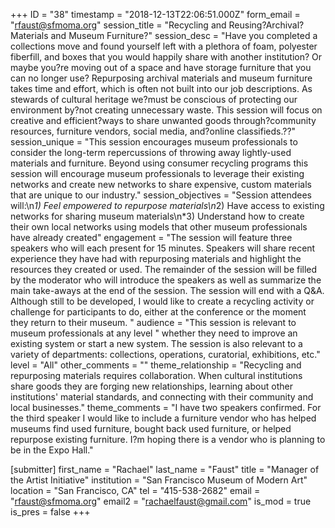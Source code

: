 +++
ID = "38"
timestamp = "2018-12-13T22:06:51.000Z"
form_email = "rfaust@sfmoma.org"
session_title = "Recycling and Reusing?Archival?Materials and Museum Furniture?"
session_desc = "Have you completed a collections move and found yourself left with a plethora of foam, polyester fiberfill, and boxes that you would happily share with another institution? Or maybe you?re moving out of a space and have storage furniture that you can no longer use? Repurposing archival materials and museum furniture takes time and effort, which is often not built into our job descriptions. As stewards of cultural heritage we?must be conscious of protecting our environment by?not creating unnecessary waste. This session will focus on creative and efficient?ways to share unwanted goods through?community resources, furniture vendors, social media, and?online classifieds.??"
session_unique = "This session encourages museum professionals to consider the long-term repercussions of throwing away lightly-used materials and furniture. Beyond using consumer recycling programs this session will encourage museum professionals to leverage their existing networks and create new networks to share expensive, custom materials that are unique to our industry."
session_objectives = "Session attendees will:\n*1) Feel empowered to repurpose materials\n*2) Have access to existing networks for sharing museum materials\n*3) Understand how to create their own local networks using models that other museum professionals have already created"
engagement = "The session will feature three speakers who will each present for 15 minutes. Speakers will share recent experience they have had with repurposing materials and highlight the resources they created or used. The remainder of the session will be filled by the moderator who will introduce the speakers as well as summarize the main take-aways at the end of the session. The session will end with a Q&A. Although still to be developed, I would like to create a recycling activity or challenge for participants to do, either at the conference or the moment they return to their museum. "
audience = "This session is relevant to museum professionals at any level \" whether they need to improve an existing system or start a new system. The session is also relevant to a variety of departments: collections, operations, curatorial, exhibitions, etc."
level = "All"
other_comments = ""
theme_relationship = "Recycling and repurposing materials requires collaboration. When cultural institutions share goods they are forging new relationships, learning about other institutions' material standards, and connecting with their community and local businesses."
theme_comments = "I have two speakers confirmed. For the third speaker I would like to include a furniture vendor who has helped museums find used furniture, bought back used furniture, or helped repurpose existing furniture. I?m hoping there is a vendor who is planning to be in the Expo Hall."

[submitter]
first_name = "Rachael"
last_name = "Faust"
title = "Manager of the Artist Initiative"
institution = "San Francisco Museum of Modern Art"
location = "San Francisco, CA"
tel = "415-538-2682"
email = "rfaust@sfmoma.org"
email2 = "rachaelfaust@gmail.com"
is_mod = true
is_pres = false
+++
